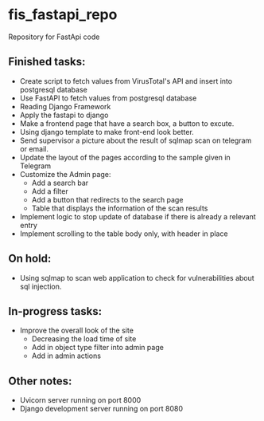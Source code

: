# fis_fastapi_repo
Repository for FastApi code

## Finished tasks:
- Create script to fetch values from VirusTotal's API and insert into postgresql database
- Use FastAPI to fetch values from postgresql database
- Reading Django Framework
- Apply the fastapi to django
- Make a frontend page that have a search box, a button to excute.
- Using django template to make front-end look better.
- Send supervisor a picture about the result of sqlmap scan on telegram or email.
- Update the layout of the pages according to the sample given in Telegram
- Customize the Admin page:
  - Add a search bar
  - Add a filter
  - Add a button that redirects to the search page
  - Table that displays the information of the scan results
- Implement logic to stop update of database if there is already a relevant entry
- Implement scrolling to the table body only, with header in place

## On hold:
- Using sqlmap to scan web application to check for vulnerabilities about sql injection.

## In-progress tasks:
- Improve the overall look of the site
  - Decreasing the load time of site
  - Add in object type filter into admin page
  - Add in admin actions


## Other notes:
- Uvicorn server running on port 8000
- Django development server running on port 8080
